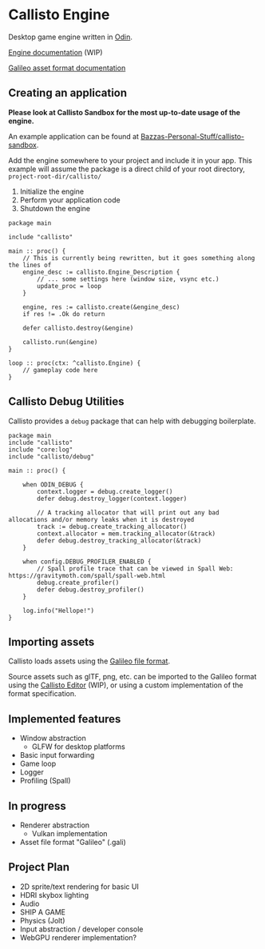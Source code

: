 # Callisto Engine

Desktop game engine written in [Odin](https://odin-lang.org).

[Engine documentation](https://docs.bazzagibbs.com/callisto) (WIP)

[Galileo asset format documentation](https://docs.bazzagibbs.com/galileo)

## Creating an application

**Please look at Callisto Sandbox for the most up-to-date usage of the engine.**

An example application can be found at [Bazzas-Personal-Stuff/callisto-sandbox](https://github.com/bazzas-personal-stuff/callisto-sandbox).

Add the engine somewhere to your project and include it in your app. This example will assume the package is a direct child of your root directory, `project-root-dir/callisto/`

1. Initialize the engine
2. Perform your application code
3. Shutdown the engine

```odin
package main

include "callisto"

main :: proc() {
    // This is currently being rewritten, but it goes something along the lines of
    engine_desc := callisto.Engine_Description {
        // ... some settings here (window size, vsync etc.)
        update_proc = loop
    }

    engine, res := callisto.create(&engine_desc)
    if res != .Ok do return

    defer callisto.destroy(&engine)

    callisto.run(&engine)
}

loop :: proc(ctx: ^callisto.Engine) {
    // gameplay code here
}
```

## Callisto Debug Utilities

Callisto provides a `debug` package that can help with debugging boilerplate.

```odin
package main
include "callisto"
include "core:log"
include "callisto/debug"

main :: proc() {
    
    when ODIN_DEBUG {
        context.logger = debug.create_logger()
        defer debug.destroy_logger(context.logger)

        // A tracking allocator that will print out any bad allocations and/or memory leaks when it is destroyed
        track := debug.create_tracking_allocator()
        context.allocator = mem.tracking_allocator(&track)
        defer debug.destroy_tracking_allocator(&track)
    }

    when config.DEBUG_PROFILER_ENABLED {
        // Spall profile trace that can be viewed in Spall Web: https://gravitymoth.com/spall/spall-web.html
        debug.create_profiler()
        defer debug.destroy_profiler()
    }

    log.info("Hellope!")
}
```

## Importing assets

Callisto loads assets using the [Galileo file format](https://docs.bazzagibbs.com/galileo).

Source assets such as glTF, png, etc. can be imported to the Galileo format using the [Callisto Editor](https://github.com/Bazzagibbs/callisto-editor) (WIP),
or using a custom implementation of the format specification.

## Implemented features

- Window abstraction
  - GLFW for desktop platforms
- Basic input forwarding
- Game loop
- Logger
- Profiling (Spall)

## In progress

- Renderer abstraction
  - Vulkan implementation
- Asset file format "Galileo" (.gali)

## Project Plan

- 2D sprite/text rendering for basic UI
- HDRI skybox lighting
- Audio
- SHIP A GAME
- Physics (Jolt)
- Input abstraction / developer console
- WebGPU renderer implementation?
